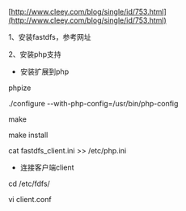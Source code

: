 [http://www.cleey.com/blog/single/id/753.html](http://www.cleey.com/blog/single/id/753.html)

1、安装fastdfs，参考网址



2、安装php支持

* 安装扩展到php

phpize 

./configure --with-php-config=/usr/bin/php-config

make

make install

cat fastdfs\_client.ini &gt;&gt; /etc/php.ini

* 连接客户端client

cd /etc/fdfs/

vi client.conf

